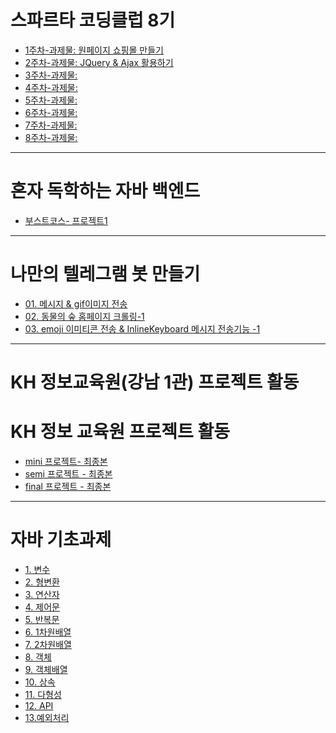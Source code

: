 # 스파르타 코딩클럽 8기
- [1주차-과제물: 원페이지 쇼핑몰 만들기](./sparta08/0510/hw01/readme.md)
- [2주차-과제물: JQuery & Ajax 활용하기](./sparta08/0517)
- [3주차-과제물: ](./sparta08/0524)
- [4주차-과제물: ](./sparta08/0531)
- [5주차-과제물: ](./sparta08/0607)
- [6주차-과제물: ](./sparta08/0614)
- [7주차-과제물: ](./sparta08/0621)
- [8주차-과제물: ](./sparta08/0628)
<hr>

# 혼자 독학하는 자바 백엔드

- [부스트코스- 프로젝트1](./boostcourse/project01/readme.MD)


<hr>

# 나만의 텔레그램 봇 만들기
- [01. 메시지 & gif이미지 전송](./0514/chatbot/MyChatbot.py)
- [02. 동물의 숲 홈페이지 크롤링-1](./0522/webCrawling.py)
- [03. emoji 이미티콘 전송 & InlineKeyboard 메시지 전송기능 -1](./0529/using_model.py)


<hr>

#  KH 정보교육원(강남 1관) 프로젝트 활동
# KH 정보 교육원 프로젝트 활동
- [mini 프로젝트- 최종본]()
- [semi 프로젝트 - 최종본]()
- [final 프로젝트 - 최종본]()

<hr>

# 자바 기초과제

- [1. 변수](./kh_academy/homework/hw01/1_변수과제/func)
- [2. 형변환](./kh_academy/homework/hw01/2_형변환과제/func)
- [3. 연산자](./kh_academy/homework/hw01/3_연산자/func/OperatorPractice1.java)
- [4. 제어문](./kh_academy/homework/hw01/4_제어문)
- [5. 반복문](./kh_academy/homework/hw01/5_반복문)
- [6. 1차원배열](./kh_academy/homework/hw01/6_1차원배열/ArrayPractice.java)
- [7. 2차원배열](./kh_academy/homework/hw01/7_2차원배열/DimensionPractice.java)
- [8. 객체](./kh_academy/homework/hw01/8_객체)
- [9. 객체배열](./kh_academy/homework/hw01/9_객체배열)
- [10. 상속](./kh_academy/homework/hw01/10_상속)
- [11. 다형성](./kh_academy/homework/hw01/11_다형성)
- [12. API](./kh_academy/homework/hw01/12_API)
- [13.예외처리](./kh_academy/homework/hw01/13_예외처리)
